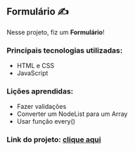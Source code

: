 ﻿
## Formulário ✍

Nesse projeto, fiz um **Formulário**!

### Principais tecnologias utilizadas:

- HTML e CSS
- JavaScript

### Lições aprendidas:

- Fazer validações
- Converter um NodeList para um Array
- Usar função every()

### Link do projeto: <a href='https://formulario-vert.vercel.app/'>clique aqui</a>




